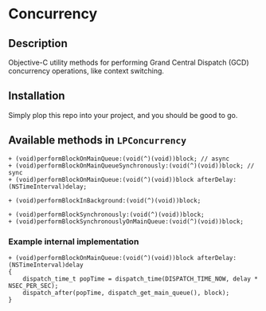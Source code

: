 # Concurrency

## Description

Objective-C utility methods for performing Grand Central Dispatch (GCD) concurrency operations, like context switching.

## Installation

Simply plop this repo into your project, and you should be good to go.

## Available methods in `LPConcurrency`

    + (void)performBlockOnMainQueue:(void(^)(void))block; // async
    + (void)performBlockOnMainQueueSynchronously:(void(^)(void))block; // sync
    + (void)performBlockOnMainQueue:(void(^)(void))block afterDelay:(NSTimeInterval)delay;

    + (void)performBlockInBackground:(void(^)(void))block;

    + (void)performBlockSynchronously:(void(^)(void))block;
    + (void)performBlockSynchronouslyOnMainQueue:(void(^)(void))block;
    
### Example internal implementation

    + (void)performBlockOnMainQueue:(void(^)(void))block afterDelay:(NSTimeInterval)delay
    {
        dispatch_time_t popTime = dispatch_time(DISPATCH_TIME_NOW, delay * NSEC_PER_SEC);
        dispatch_after(popTime, dispatch_get_main_queue(), block);
    }
